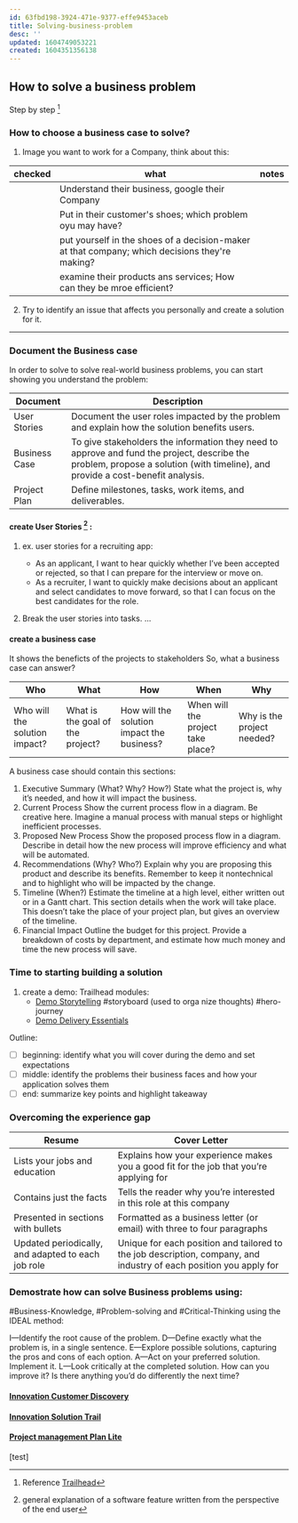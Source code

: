 ```yaml
---
id: 63fbd198-3924-471e-9377-effe9453aceb
title: Solving-business-problem
desc: ''
updated: 1604749053221
created: 1604351356138
---
```


## How to solve a business problem

Step by step [^1]

[^1]: Reference [Trailhead](https://trailhead.salesforce.com/content/learn/modules/salesforce-skills-and-experience-building/identify-and-document-a-business-problem?trail_id=build-your-career-with-salesforce-skills)


### How to choose a business case to solve?

1. Image you want to work for a Company, think about this:

|checked | what | notes |
|--|--|--|
|  | Understand their business, google their Company | |
|  | Put in their customer's shoes; which problem oyu may have? | |
|  | put yourself in the shoes of a decision-maker at that company; which decisions they're making? | |
|  | examine their products ans services; How can they be mroe efficient? | |

2. Try to identify an issue that affects you personally and create a solution for it.

---
### Document the Business case

In order to solve to solve real-world business problems, you can start showing you understand the problem: 

Document | Description
---------|------------
User Stories | Document the user roles impacted by the problem and explain how the solution benefits users.
Business Case | To give stakeholders the information they need to approve and fund the project, describe the problem, propose a solution (with timeline), and provide a cost-benefit analysis.
Project Plan | Define milestones, tasks, work items, and deliverables.

#### create User Stories [^2] : 
[^2]: general explanation of a software feature written from the perspective of the end user

1. ex. user stories for a recruiting app: 
    - As an applicant, I want to hear quickly whether I’ve been accepted or rejected, so that I can prepare for the interview or move on.
    - As a recruiter, I want to quickly make decisions about an applicant and select candidates to move forward, so that I can focus on the best candidates for the role.

2. Break the user stories into tasks.
...

 #### create a business case
It shows the beneficts of the projects to stakeholders
So, what a business case can answer?

Who | What | How | When | Why
----|------|-----|------|----
Who will the solution impact? |What is the goal of the project? |How will the solution impact the business? | When will the project take place? |Why is the project needed?

A business case should contain this sections:

1. Executive Summary (What? Why? How?)
State what the project is, why it’s needed, and how it will impact the business.
2. Current Process
Show the current process flow in a diagram. Be creative here. Imagine a manual process with manual steps or highlight inefficient processes.
3. Proposed New Process
Show the proposed process flow in a diagram. Describe in detail how the new process will improve efficiency and what will be automated.
4. Recommendations (Why? Who?)
Explain why you are proposing this product and describe its benefits. Remember to keep it nontechnical and to highlight who will be impacted by the change.
5. Timeline (When?)
Estimate the timeline at a high level, either written out or in a Gantt chart. This section details when the work will take place. This doesn’t take the place of your project plan, but gives an overview of the timeline.
6. Financial Impact
Outline the budget for this project. Provide a breakdown of costs by department, and estimate how much money and time the new process will save.

### Time to starting building a solution

1. create a demo: 
   Trailhead modules:
   - [Demo Storytelling](https://trailhead.salesforce.com/content/learn/modules/demo-storytelling-public) #storyboard (used to orga nize thoughts) #hero-journey
   - [Demo Delivery Essentials](https://trailhead.salesforce.com/en/content/learn/modules/demo-delivery-essentials-public)

Outline:
- [ ] beginning: identify what you will cover during the demo and set expectations
- [ ] middle: identify the problems their business faces and how your application solves them
- [ ] end: summarize key points and highlight takeaway

 ### Overcoming the experience gap
 
 Resume | Cover Letter
--------|-------------
Lists your jobs and education| Explains how your experience makes you a good fit for the job that you’re applying for
Contains just the facts | Tells the reader why you’re interested in this role at this company
Presented in sections with bullets | Formatted as a business letter (or email) with three to four paragraphs
Updated periodically, and adapted to each job role | Unique for each position and tailored to the job description, company, and industry of each position you apply for

### Demostrate how can solve Business problems using:
 #Business-Knowledge, #Problem-solving and #Critical-Thinking using the IDEAL method:
 
 I—Identify the root cause of the problem.
D—Define exactly what the problem is, in a single sentence.
E—Explore possible solutions, capturing the pros and cons of each option.
A—Act on your preferred solution. Implement it.
L—Look critically at the completed solution. How can you improve it? Is there anything you’d do differently the next time?

#### [Innovation Customer Discovery](https://trailhead.salesforce.com/content/learn/modules/innovation_customer_discovery?trail_id=innovation_salesforce_way)
 
#### [Innovation Solution Trail](https://trailhead.salesforce.com/content/learn/modules/innovation_solution)

#### [Project management Plan Lite](https://trailhead.salesforce.com/content/learn/modules/project-management-plan-lite)

[test]
